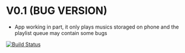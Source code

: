 # V0.1 (BUG VERSION)

* App working in part, it only plays musics storaged on phone and the playlist queue may contain some bugs

[![Build Status](https://travis-ci.org/Ridersk/spotify-clone.svg?branch=stable)](https://travis-ci.org/github/Ridersk/spotify-clone)
